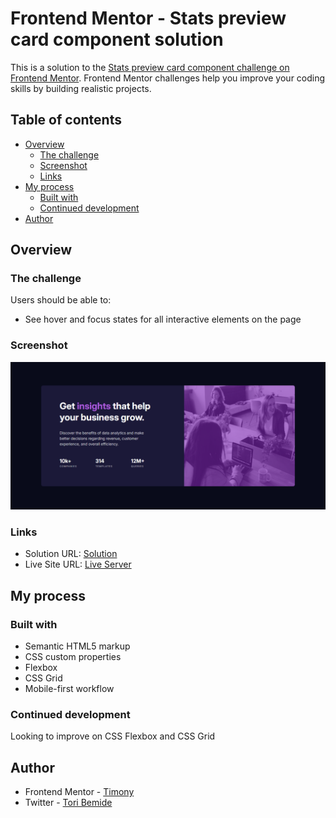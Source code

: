 # Frontend Mentor - Stats preview card component solution

This is a solution to the [Stats preview card component challenge on Frontend Mentor](https://www.frontendmentor.io/challenges/stats-preview-card-component-8JqbgoU62). Frontend Mentor challenges help you improve your coding skills by building realistic projects.

## Table of contents

- [Overview](#overview)
  - [The challenge](#the-challenge)
  - [Screenshot](#screenshot)
  - [Links](#links)
- [My process](#my-process)
  - [Built with](#built-with)
  - [Continued development](#continued-development)
- [Author](#author)

## Overview

### The challenge

Users should be able to:

- See hover and focus states for all interactive elements on the page

### Screenshot

![](./images/Screenshot.png)

### Links

- Solution URL: [Solution](https://github.com/Tori-Bemide/stats-preview-card-solution)
- Live Site URL: [Live Server](https://tori-bemide.github.io/stats-preview-card-solution/)

## My process

### Built with

- Semantic HTML5 markup
- CSS custom properties
- Flexbox
- CSS Grid
- Mobile-first workflow

### Continued development

Looking to improve on CSS Flexbox and CSS Grid

## Author

- Frontend Mentor - [Timony](https://www.frontendmentor.io/profile/Tori-Bemide)
- Twitter - [Tori Bemide](https://x.com/home)
